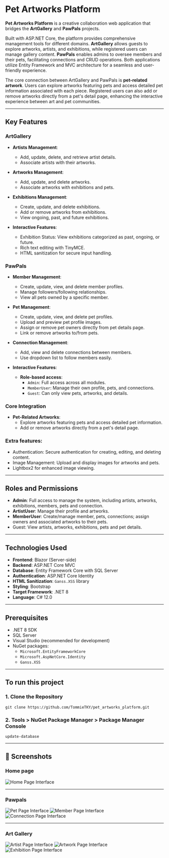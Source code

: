 # Pet Artworks Platform

**Pet Artworks Platform** is a creative collaboration web application that bridges the **ArtGallery** and **PawPals** projects.

Built with ASP.NET Core, the platform provides comprehensive management tools for different domains.
**ArtGallery** allows guests to explore artworks, artists, and exhibitions, while registered users can manage gallery content.
**PawPals** enables admins to oversee members and their pets, facilitating connections and CRUD operations. Both applications utilize Entity Framework and MVC architecture for a seamless and user-friendly experience.

The core connection between ArtGallery and PawPals is **pet-related artwork**. Users can explore artworks featuring pets and access detailed pet information associated with each piece. Registered users can also add or remove artworks directly from a pet's detail page, enhancing the interactive experience between art and pet communities.

---

## Key Features

### ArtGallery

- **Artists Management**:

  - Add, update, delete, and retrieve artist details.
  - Associate artists with their artworks.

- **Artworks Management**:

  - Add, update, and delete artworks.
  - Associate artworks with exhibitions and pets.

- **Exhibitions Management**:

  - Create, update, and delete exhibitions.
  - Add or remove artworks from exhibitions.
  - View ongoing, past, and future exhibitions.

- **Interactive Features**:

  - Exhibition Status: View exhibitions categorized as past, ongoing, or future.
  - Rich text editing with TinyMCE.
  - HTML sanitization for secure input handling.

### PawPals

- **Member Management**:

  - Create, update, view, and delete member profiles.
  - Manage followers/following relationships.
  - View all pets owned by a specific member.

- **Pet Management**:

  - Create, update, view, and delete pet profiles.
  - Upload and preview pet profile images.
  - Assign or remove pet owners directly from pet details page.
  - Link or remove artworks to/from pets.

- **Connection Management**:

  - Add, view and delete connections between members.
  - Use dropdown list to follow members easily.

- **Interactive Features**:

  - **Role-based access**:
    - `Admin`: Full access across all modules.
    - `MemberUser`: Manage their own profile, pets, and connections.
    - `Guest`: Can only view pets, artworks, and details.

### Core Integration

- **Pet-Related Artworks**:
  - Explore artworks featuring pets and access detailed pet information.
  - Add or remove artworks directly from a pet's detail page.

### Extra features:

- Authentication: Secure authentication for creating, editing, and deleting content.
- Image Management: Upload and display images for artworks and pets.
- Lightbox2 for enhanced image viewing.

---

## Roles and Permissions

- **Admin**: Full access to manage the system, including artists, artworks, exhibitions, members, pets and connection.
- **ArtistUser**: Manage their profile and artworks.
- **MemberUser**: Create/manage member, pets, connections; assign owners and associated artworks to their pets.
- Guest: View artists, artworks, exhibitions, pets and pet details.

---

## Technologies Used

- **Frontend**: Blazor (Server-side)
- **Backend**: ASP.NET Core MVC
- **Database**: Entity Framework Core with SQL Server
- **Authentication**: ASP.NET Core Identity
- **HTML Sanitization**: `Ganss.XSS` library
- **Styling**: Bootstrap
- **Target Framework**: .NET 8
- **Language**: C# 12.0

---

## Prerequisites

- .NET 8 SDK
- SQL Server
- Visual Studio (recommended for development)
- NuGet packages:
  - `Microsoft.EntityFrameworkCore`
  - `Microsoft.AspNetCore.Identity`
  - `Ganss.XSS`

---

## To run this project

### 1. Clone the Repository

`git clone https://github.com/TommieTKY/pet_artworks_platform.git`

### 2. Tools > NuGet Package Manager > Package Manager Console

`update-database`

---

## 📸 Screenshots

### Home page

![Home Page Interface](./image/home.jpeg)

---

### Pawpals

![Pet Page Interface](./image/pet.jpeg)
![Member Page Interface](./image/member.jpeg)
![Connection Page Interface](./image/connection.jpeg)

---

### Art Gallery

![Artist Page Interface](./image/artist.jpeg)
![Artwork Page Interface](./image/artwork.jpeg)
![Exhibition Page Interface](./image/exhibition.jpeg)
